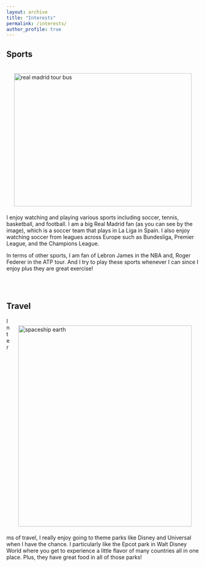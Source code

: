 ```yaml
---
layout: archive
title: "Interests"
permalink: /interests/
author_profile: true
---
```


## Sports

<img src="http://oma219.github.io/images/real_madrid.JPG" alt="real madrid tour bus" style="float: left; height: 347px; width:464px; padding: 20px;"/>

<br/>
I enjoy watching and playing various sports including soccer, tennis, basketball, and football. I am a big Real Madrid fan (as you can see by the image), which is a soccer team that plays in La Liga in Spain. I also enjoy watching soccer from leagues across Europe such as Bundesliga, Premier League, and the Champions League. 

In terms of other sports, I am fan of Lebron James in the NBA and, Roger Federer in the ATP tour. And I try to play these sports whenever I can since I enjoy plus they are great exercise!

<br/>
<br/>

## Travel

<img src="http://oma219.github.io/images/epcot.jpg" alt="spaceship earth" style="float: right; height: 524px; width:453px; padding: 20px;"/>

In terms of travel, I really enjoy going to theme parks like Disney and Universal when I have the chance. I particularly like the Epcot park in Walt Disney World where you get to experience a little flavor of many countries all in one place. Plus, they have great food in all of those parks!
